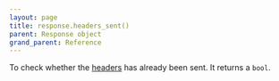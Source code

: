 ```yaml
---
layout: page
title: response.headers_sent()
parent: Response object
grand_parent: Reference
---
```


To check whether the [headers](/reference/response/headers.html) has already been sent. It returns a `bool`.
